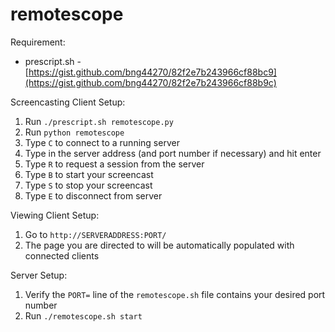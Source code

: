 # remotescope

Requirement:  
* prescript.sh - [https://gist.github.com/bng44270/82f2e7b243966cf88bc9](https://gist.github.com/bng44270/82f2e7b243966cf88b9c)

Screencasting Client Setup:  
1. Run ```./prescript.sh remotescope.py```  
2. Run ```python remotescope```  
3. Type ```C``` to connect to a running server  
4. Type in the server address (and port number if necessary) and hit enter  
5. Type ```R``` to request a session from the server  
6. Type ```B``` to start your screencast  
7. Type ```S``` to stop your screencast  
8. Type ```E``` to disconnect from server  
  
Viewing Client Setup:  
1. Go to ```http://SERVERADDRESS:PORT/```  
2. The page you are directed to will be automatically populated with connected clients  
  
Server Setup:  
1. Verify the ```PORT=``` line of the ```remotescope.sh``` file contains your desired port number  
2. Run ```./remotescope.sh start```  
